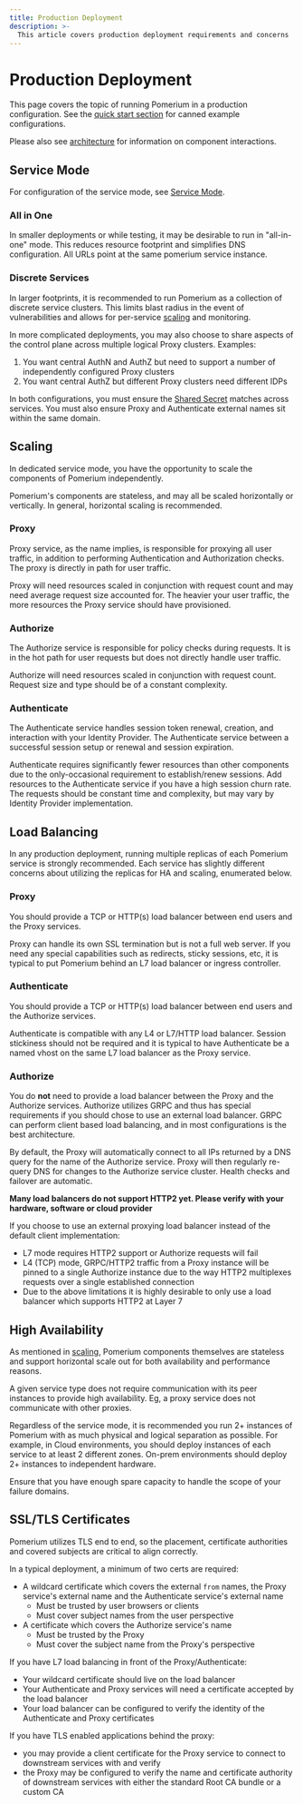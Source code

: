 ```yaml
---
title: Production Deployment
description: >-
  This article covers production deployment requirements and concerns
---
```


# Production Deployment

This page covers the topic of running Pomerium in a production configuration.  See the [quick start section](../quick-start/) for canned example configurations.  

Please also see [architecture](../#architecture) for information on component interactions.

## Service Mode

For configuration of the service mode, see [Service Mode](../reference/reference.md#service-mode).

### All in One

In smaller deployments or while testing, it may be desirable to run in "all-in-one" mode.  This reduces resource footprint and simplifies DNS configuration.  All URLs point at the same pomerium service instance.

### Discrete Services

In larger footprints, it is recommended to run Pomerium as a collection of discrete service clusters.  This limits blast radius in the event of vulnerabilities and allows for per-service [scaling](#scaling) and monitoring.

In more complicated deployments, you may also choose to share aspects of the control plane across multiple logical Proxy clusters.  Examples:

1. You want central AuthN and AuthZ but need to support a number of independently configured Proxy clusters 
2. You want central AuthZ but different Proxy clusters need different IDPs

In both configurations, you must ensure the [Shared Secret](../reference/#shared-secret) matches across services.  You must also ensure Proxy and Authenticate external names sit within the same domain.


## Scaling

In dedicated service mode, you have the opportunity to scale the components of Pomerium independently.

Pomerium's components are stateless, and may all be scaled horizontally or vertically.  In general, horizontal scaling is recommended.

### Proxy

Proxy service, as the name implies, is responsible for proxying all user traffic, in addition to performing Authentication and Authorization checks.  The proxy is directly in path for user traffic.

Proxy will need resources scaled in conjunction with request count and may need average request size accounted for.  The heavier your user traffic, the more resources the Proxy service should have provisioned.

### Authorize

The Authorize service is responsible for policy checks during requests.  It is in the hot path for user requests but does not directly handle user traffic.

Authorize will need resources scaled in conjunction with request count.  Request size and type should be of a constant complexity.

### Authenticate

The Authenticate service handles session token renewal, creation, and interaction with your Identity Provider.  The Authenticate service between a successful session setup or renewal and session expiration.

Authenticate requires significantly fewer resources than other components due to the only-occasional requirement to establish/renew sessions.  Add resources to the Authenticate service if you have a high session churn rate.  The requests should be constant time and complexity, but may vary by Identity Provider implementation.

## Load Balancing

In any production deployment, running multiple replicas of each Pomerium service is strongly recommended.  Each service has slightly different concerns about utilizing the replicas for HA and scaling, enumerated below.

### Proxy

You should provide a TCP or HTTP(s) load balancer between end users and the Proxy services.

Proxy can handle its own SSL termination but is not a full web server.  If you need any special capabilities such as redirects, sticky sessions, etc, it is typical to put Pomerium behind an L7 load balancer or ingress controller.


### Authenticate

You should provide a TCP or HTTP(s) load balancer between end users and the Authorize services.

Authenticate is compatible with any L4 or L7/HTTP load balancer.  Session stickiness should not be required and it is typical to have Authenticate be a named vhost on the same L7 load balancer as the Proxy service.

### Authorize

You do **not** need to provide a load balancer between the Proxy and the Authorize services.  Authorize utilizes GRPC and thus has special requirements if you should chose to use an external load balancer.  GRPC can perform client based load balancing, and in most configurations is the best architecture.

By default, the Proxy will automatically connect to all IPs returned by a DNS query for the name of the Authorize service.  Proxy will then regularly re-query DNS for changes to the Authorize service cluster.  Health checks and failover are automatic.

**Many load balancers do not support HTTP2 yet.  Please verify with your hardware, software or cloud provider**

If you choose to use an external proxying load balancer instead of the default client implementation:
 - L7 mode requires HTTP2 support or Authorize requests will fail
 - L4 (TCP) mode, GRPC/HTTP2 traffic from a Proxy instance will be pinned to a single Authorize instance due to the way HTTP2 multiplexes requests over a single established connection
 - Due to the above limitations it is highly desirable to only use a load balancer which supports HTTP2 at Layer 7
 

## High Availability

As mentioned in [scaling](#scaling), Pomerium components themselves are stateless and support horizontal scale out for both availability and performance reasons.

A given service type does not require communication with its peer instances to provide high availability.  Eg, a proxy service does not communicate with other proxies.

Regardless of the service mode, it is recommended you run 2+ instances of Pomerium with as much physical and logical separation as possible.  For example, in Cloud environments, you should deploy instances of each service to at least 2 different zones.  On-prem environments should deploy 2+ instances to independent hardware.  

Ensure that you have enough spare capacity to handle the scope of your failure domains.

## SSL/TLS Certificates

Pomerium utilizes TLS end to end, so the placement, certificate authorities and covered subjects are critical to align correctly.  

In a typical deployment, a minimum of two certs are required:

- A wildcard certificate which covers the external `from` names, the Proxy service's external name and the Authenticate service's external name
  - Must be trusted by user browsers or clients
  - Must cover subject names from the user perspective
- A certificate which covers the Authorize service's name
  - Must be trusted by the Proxy
  - Must cover the subject name from the Proxy's perspective

If you have L7 load balancing in front of the Proxy/Authenticate:
  - Your wildcard certificate should live on the load balancer
  - Your Authenticate and Proxy services will need a certificate accepted by the load balancer
  - Your load balancer can be configured to verify the identity of the Authenticate and Proxy certificates

If you have TLS enabled applications behind the proxy:
  - you may provide a client certificate for the Proxy service to connect to downstream services with and verify
  - the Proxy may be configured to verify the name and certificate authority of downstream services with either the standard Root CA bundle or a custom CA